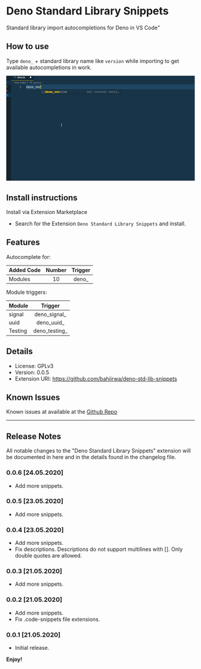 # Deno Standard Library Snippets

Standard library import autocompletions for Deno in VS Code"

## How to use

Type `deno_` + standard library name like `version` while importing to get available autocompletions in work.

![Demo](images/deno-demo.gif)

## Install instructions

Install via Extension Marketplace

- Search for the Extension `Deno Standard Library Snippets` and install.

## Features

Autocomplete for:

| Added Code   | Number    | Trigger   |
| ------------ | :-------: | :-------: |
| Modules      |    10     | deno_     |

Module triggers:

| Module       | Trigger         |
| ------------ | :-------:       |
| signal       | deno_signal_    |
| uuid         | deno_uuid_      |
| Testing      | deno_testing_   |

## Details

-   License: GPLv3
-   Version: 0.0.5
-   Extension URI: https://github.com/bahiirwa/deno-std-lib-snippets

## Known Issues

Known issues at available at the [Github Repo](https://github.com/bahiirwa/deno-std-lib-snippets/issues)

-----------------------------------------------------------------------------------------------------------

## Release Notes

All notable changes to the "Deno Standard Library Snippets" extension will be documented in here and in the details found in the changelog file.

### 0.0.6 [24.05.2020]

- Add more snippets.

### 0.0.5 [23.05.2020]

- Add more snippets.

### 0.0.4 [23.05.2020]

- Add more snippets.
- Fix descriptions. Descriptions do not support multilines with []. Only double quotes are allowed.

### 0.0.3 [21.05.2020]

- Add more snippets.

### 0.0.2 [21.05.2020]

- Add more snippets.
- Fix .code-snippets file extensions.

### 0.0.1 [21.05.2020]

- Initial release.

**Enjoy!**
